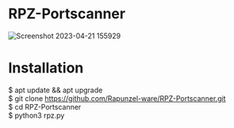 # RPZ-Portscanner

![Screenshot 2023-04-21 155929](https://user-images.githubusercontent.com/96635023/233655960-61433984-893c-4813-8147-ba2a356e07ac.png)


# Installation

$ apt update && apt upgrade                                                
$ git clone https://github.com/Rapunzel-ware/RPZ-Portscanner.git                                                
$ cd RPZ-Portscanner                                                   
$ python3 rpz.py                                                
